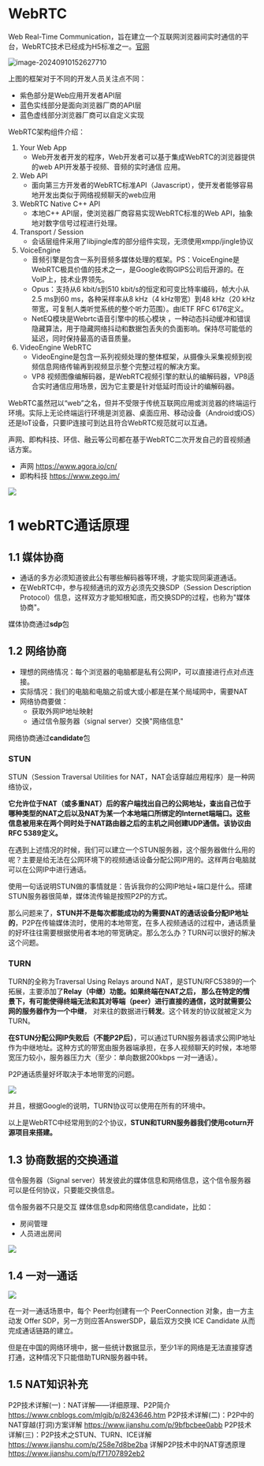 # WebRTC

Web Real-Time Communication，旨在建立一个互联网浏览器间实时通信的平台，WebRTC技术已经成为H5标准之一。[官网](https://webrtc.org/?hl=zh-cn)

![image-20240910152627710](legend/image-20240910152627710.png)

上图的框架对于不同的开发人员关注点不同：

- 紫色部分是Web应用开发者API层
- 蓝色实线部分是面向浏览器厂商的API层
- 蓝色虚线部分浏览器厂商可以自定义实现



WebRTC架构组件介绍：

1. Your Web App
   - Web开发者开发的程序，Web开发者可以基于集成WebRTC的浏览器提供的web API开发基于视频、音频的实时通信
     应用。
2. Web API
   - 面向第三方开发者的WebRTC标准API（Javascript），使开发者能够容易地开发出类似于网络视频聊天的web应用
3. WebRTC Native C++ API
   - 本地C++ API层，使浏览器厂商容易实现WebRTC标准的Web API，抽象地对数字信号过程进行处理。
4. Transport / Session
   - 会话层组件采用了libjingle库的部分组件实现，无须使用xmpp/jingle协议
5. VoiceEngine
   - 音频引擎是包含一系列音频多媒体处理的框架。PS：VoiceEngine是WebRTC极具价值的技术之一，是Google收购GIPS公司后开源的。在VoIP上，技术业界领先。
   - Opus：支持从6 kbit/s到510 kbit/s的恒定和可变比特率编码，帧大小从2.5 ms到60 ms，各种采样率从8 kHz（4 kHz带宽）到48 kHz（20 kHz带宽，可复制人类听觉系统的整个听力范围）。由IETF RFC 6176定义。
   - NetEQ模块是Webrtc语音引擎中的核心模块 ，一种动态抖动缓冲和错误隐藏算法，用于隐藏网络抖动和数据包丢失的负面影响。保持尽可能低的延迟，同时保持最高的语音质量。
6. VideoEngine WebRTC
   - VideoEngine是包含一系列视频处理的整体框架，从摄像头采集视频到视频信息网络传输再到视频显示整个完整过程的解决方案。
   - VP8 视频图像编解码器，是WebRTC视频引擎的默认的编解码器，VP8适合实时通信应用场景，因为它主要是针对低延时而设计的编解码器。



WebRTC虽然冠以“web”之名，但并不受限于传统互联网应用或浏览器的终端运行环境。实际上无论终端运行环境是浏览器、桌面应用、移动设备（Android或iOS）还是IoT设备，只要IP连接可到达且符合WebRTC规范就可以互通。

声网、即构科技、环信、融云等公司都在基于WebRTC二次开发自己的音视频通话方案。

- 声网 https://www.agora.io/cn/
- 即构科技 https://www.zego.im/

![](./legend/webRTC和直播的区别.png)

# 1 webRTC通话原理



## 1.1 媒体协商

- 通话的多方必须知道彼此公有哪些解码器等环境，才能实现同渠道通话。
- 在WebRTC中，参与视频通讯的双方必须先交换SDP（Session Description Protocol）信息，这样双方才能知根知底，而交换SDP的过程，也称为"媒体协商"。

媒体协商通过**sdp**包

## 1.2 网络协商

- 理想的网络情况：每个浏览器的电脑都是私有公网IP，可以直接进行点对点连接。
- 实际情况：我们的电脑和电脑之前或大或小都是在某个局域网中，需要NAT
- 网络协商要做：
  - 获取外网IP地址映射
  - 通过信令服务器（signal server）交换"网络信息"

网络协商通过**candidate**包

### STUN

STUN（Session Traversal Utilities for NAT，NAT会话穿越应用程序）是一种网络协议，

**它允许位于NAT（或多重NAT）后的客户端找出自己的公网地址，查出自己位于哪种类型的NAT之后以及NAT为某一个本地端口所绑定的Internet端端口。这些信息被用来在两个同时处于NAT路由器之后的主机之间创建UDP通信。该协议由RFC 5389定义。**

在遇到上述情况的时候，我们可以建立一个STUN服务器，这个服务器做什么用的呢？主要是给无法在公网环境下的视频通话设备分配公网IP用的。这样两台电脑就可以在公网IP中进行通话。

使用一句话说明STUN做的事情就是：告诉我你的公网IP地址+端口是什么。搭建STUN服务器很简单，媒体流传输是按照P2P的方式。

那么问题来了，**STUN并不是每次都能成功的为需要NAT的通话设备分配IP地址的**，P2P在传输媒体流时，使用的本地带宽，在多人视频通话的过程中，通话质量的好坏往往需要根据使用者本地的带宽确定。那么怎么办？TURN可以很好的解决这个问题。

### TURN

TURN的全称为Traversal Using Relays around NAT，是STUN/RFC5389的一个拓展，主要添加了**Relay（中继）**功能。如果终端在NAT之后， 那么在特定的情景下，有可能使得终端无法和其对等端（peer）进行直接的通信，这时就需要公网的服务器作为一个**中继**， 对来往的数据进行**转发**。这个转发的协议就被定义为TURN。

**在STUN分配公网IP失败后（不能P2P后）**，可以通过TURN服务器请求公网IP地址作为中继地址。这种方式的带宽由服务器端承担，在多人视频聊天的时候，本地带宽压力较小，服务器压力大（至少：单向数据200kbps 一对一通话）。

P2P通话质量好坏取决于本地带宽的问题。

![](./legend/relay带宽.png)

并且，根据Google的说明，TURN协议可以使用在所有的环境中。



以上是WebRTC中经常用到的2个协议，**STUN和TURN服务器我们使用coturn开源项目来搭建。**

## 1.3 协商数据的交换通道

信令服务器（Signal server）转发彼此的媒体信息和网络信息，这个信令服务器可以是任何协议，只要能交换信息。

信令服务器不只是交互 媒体信息sdp和网络信息candidate，比如：

- 房间管理
- 人员进出房间

![](./legend/信令服务器.jpg)

## 1.4 一对一通话

![](./legend/一对一通话流程.jpg)

在一对一通话场景中，每个 Peer均创建有一个 PeerConnection 对象，由一方主动发 Offer SDP，另一方则应答AnswerSDP，最后双方交换 ICE Candidate 从而完成通话链路的建立。

但是在中国的网络环境中，据一些统计数据显示，至少1半的网络是无法直接穿透打通，这种情况下只能借助TURN服务器中转。



## 1.5 NAT知识补充

P2P技术详解(一)：NAT详解——详细原理、P2P简介 https://www.cnblogs.com/mlgjb/p/8243646.htm
P2P技术详解(二)：P2P中的NAT穿越(打洞)方案详解 https://www.jianshu.com/p/9bfbcbee0abb
P2P技术详解(三)：P2P技术之STUN、TURN、ICE详解 https://www.jianshu.com/p/258e7d8be2ba
详解P2P技术中的NAT穿透原理 https://www.jianshu.com/p/f71707892eb2